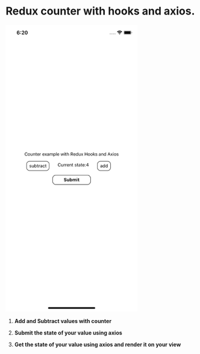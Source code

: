 # Redux counter with hooks and axios.

<!-- ![App.png](./assets/App.png) -->
<img src="./assets/App.png" width="350" alt="App.png">

1. **Add and Subtract values with counter**

2. **Submit the state of your value using axios**

3. **Get the state of your value using axios and render it on your view**
